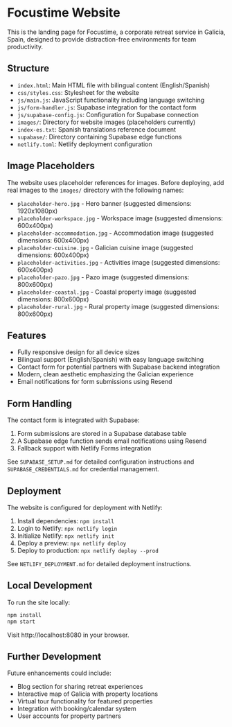 # Focustime Website

This is the landing page for Focustime, a corporate retreat service in Galicia, Spain, designed to provide distraction-free environments for team productivity.

## Structure

- `index.html`: Main HTML file with bilingual content (English/Spanish)
- `css/styles.css`: Stylesheet for the website
- `js/main.js`: JavaScript functionality including language switching
- `js/form-handler.js`: Supabase integration for the contact form
- `js/supabase-config.js`: Configuration for Supabase connection
- `images/`: Directory for website images (placeholders currently)
- `index-es.txt`: Spanish translations reference document
- `supabase/`: Directory containing Supabase edge functions
- `netlify.toml`: Netlify deployment configuration

## Image Placeholders

The website uses placeholder references for images. Before deploying, add real images to the `images/` directory with the following names:

- `placeholder-hero.jpg` - Hero banner (suggested dimensions: 1920x1080px)
- `placeholder-workspace.jpg` - Workspace image (suggested dimensions: 600x400px) 
- `placeholder-accommodation.jpg` - Accommodation image (suggested dimensions: 600x400px)
- `placeholder-cuisine.jpg` - Galician cuisine image (suggested dimensions: 600x400px)
- `placeholder-activities.jpg` - Activities image (suggested dimensions: 600x400px)
- `placeholder-pazo.jpg` - Pazo image (suggested dimensions: 800x600px)
- `placeholder-coastal.jpg` - Coastal property image (suggested dimensions: 800x600px)
- `placeholder-rural.jpg` - Rural property image (suggested dimensions: 800x600px)

## Features

- Fully responsive design for all device sizes
- Bilingual support (English/Spanish) with easy language switching
- Contact form for potential partners with Supabase backend integration
- Modern, clean aesthetic emphasizing the Galician experience
- Email notifications for form submissions using Resend

## Form Handling

The contact form is integrated with Supabase:

1. Form submissions are stored in a Supabase database table
2. A Supabase edge function sends email notifications using Resend
3. Fallback support with Netlify Forms integration

See `SUPABASE_SETUP.md` for detailed configuration instructions and `SUPABASE_CREDENTIALS.md` for credential management.

## Deployment

The website is configured for deployment with Netlify:

1. Install dependencies: `npm install`
2. Login to Netlify: `npx netlify login`
3. Initialize Netlify: `npx netlify init`
4. Deploy a preview: `npx netlify deploy`
5. Deploy to production: `npx netlify deploy --prod`

See `NETLIFY_DEPLOYMENT.md` for detailed deployment instructions.

## Local Development

To run the site locally:

```bash
npm install
npm start
```

Visit http://localhost:8080 in your browser.

## Further Development

Future enhancements could include:

- Blog section for sharing retreat experiences
- Interactive map of Galicia with property locations
- Virtual tour functionality for featured properties
- Integration with booking/calendar system
- User accounts for property partners
